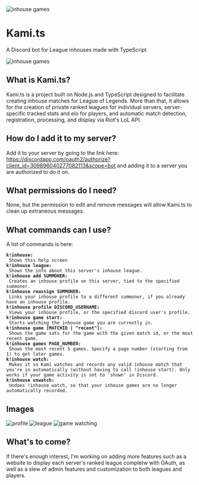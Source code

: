 ![inhouse games](https://i.imgur.com/7ONlAAU.png)
# Kami.ts
A Discord bot for League inhouses made with TypeScript

![inhouse games](https://i.imgur.com/UmgpZPc.png)

## What is Kami.ts?
Kami.ts is a project built on Node.js and TypeScript designed to facilitate creating inhouse matches for League of Legends. More than that, it allows for the creation of private ranked leagues for individual servers, server-specific tracked stats and elo for players, and automatic match detection, registration, processing, and display via Riot's LoL API.

## How do I add it to my server?
Add it to your server by going to the link here: https://discordapp.com/oauth2/authorize?client_id=309896040277082113&scope=bot and adding it to a server you are authorized to do it on.

## What permissions do I need?
None, but the permission to edit and remove messages will allow Kami.ts to clean up extraneous messages.

## What commands can I use?
A list of commands is here:


<pre><code><b>k!inhouse:</b>
 Shows this help screen
<b>k!inhouse league:</b>
 Shows the info about this server's inhouse league.
<b>k!inhouse add SUMMONER:</b>
 Creates an inhouse profile on this server, tied to the specified summoner.
<b>k!inhouse reassign SUMMONER:</b>
 Links your inhouse profile to a different summoner, if you already have an inhouse profile.
<b>k!inhouse profile DISCORD_USERNAME:</b>
 Views your inhouse profile, or the specified discord user's profile.
<b>k!inhouse game start:</b>
 Starts watching the inhouse game you are currently in.
<b>k!inhouse game [MATCHID | "recent"]:</b>
 Shows the game sats for the game with the given match id, or the most recent game.
<b>k!inhouse games PAGE_NUMBER:</b>
 Shows the most recent 5 games. Specify a page number (starting from 1) to get later games.
<b>k!inhouse watch:</b>
 Makes it so Kami watches and records any valid inhouse match that you're in automatically (without having to call !inhouse start). Only works if your game activity is set to 'shown' in Discord.
<b>k!inhouse unwatch:</b>
 Undoes !inhouse watch, so that your inhouse games are no longer automatically recorded.
</code></pre>

## Images

![profile](https://i.imgur.com/pKAgmqK.png)
![league](https://i.imgur.com/wUuqgfS.png)
![game watching](https://i.imgur.com/jNH4DAd.png)

## What's to come?
If there's enough interest, I'm working on adding more features such as a website to display each server's ranked league completw with OAuth, as well as a slew of admin features and customization to both leagues and players.
